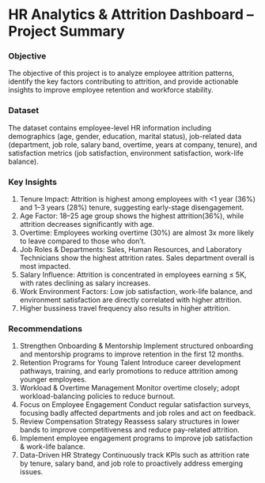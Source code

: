 # HR Analytics & Attrition Dashboard – Project Summary


### Objective
The objective of this project is to analyze employee attrition patterns, identify the key factors contributing to attrition, and provide actionable insights to improve employee retention and workforce stability.


### Dataset
The dataset contains employee-level HR information including demographics (age, gender, education, marital status), job-related data (department, job role, salary band, overtime, years at company, tenure), and satisfaction metrics (job satisfaction, environment satisfaction, work-life balance).


### Key Insights
 
1.	Tenure Impact: Attrition is highest among employees with <1 year (36%) and 1–3 years (28%) tenure, suggesting early-stage disengagement.
2.	Age Factor: 18–25 age group shows the highest attrition(36%), while attrition decreases significantly with age.
3.	Overtime: Employees working overtime (30%) are almost 3x more likely to leave compared to those who don’t.
4.	Job Roles & Departments:
      Sales, Human Resources, and Laboratory Technicians show the highest attrition rates.
      Sales department overall is most impacted.
5.	Salary Influence: Attrition is concentrated in employees earning ≤ 5K, with rates declining as salary increases.
6.	Work Environment Factors: Low job satisfaction, work-life balance, and environment satisfaction are directly correlated with higher attrition.
7.	Higher bussiness travel frequency also results in higher attrition.


### Recommendations
1.	Strengthen Onboarding & Mentorship
Implement structured onboarding and mentorship programs to improve retention in the first 12 months.
2.	Retention Programs for Young Talent
Introduce career development pathways, training, and early promotions to reduce attrition among younger employees.
3.	Workload & Overtime Management
Monitor overtime closely; adopt workload-balancing policies to reduce burnout.
4.	Focus on Employee Engagement
Conduct regular satisfaction surveys, focusing badly affected departments and job roles and act on feedback.
5.	Review Compensation Strategy
Reassess salary structures in lower bands to improve competitiveness and reduce pay-related attrition.
6. Implement employee engagement programs to improve job satisfaction & work-life balance.
7.	Data-Driven HR Strategy
	Continuously track KPIs such as attrition rate by tenure, salary band, and job role to proactively address emerging issues.


 
